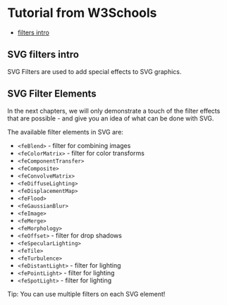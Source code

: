 # Tutorial from W3Schools

* [filters intro](https://www.w3schools.com/graphics/svg_filters_intro.asp)




## SVG filters intro

SVG Filters are used to add special effects to SVG graphics.




## SVG Filter Elements

In the next chapters, we will only demonstrate a touch of the filter effects that are possible - and give you an idea of what can be done with SVG.

The available filter elements in SVG are:

* `<feBlend>` - filter for combining images
* `<feColorMatrix>` - filter for color transforms
* `<feComponentTransfer>`
* `<feComposite>`
* `<feConvolveMatrix>`
* `<feDiffuseLighting>`
* `<feDisplacementMap>`
* `<feFlood>`
* `<feGaussianBlur>`
* `<feImage>`
* `<feMerge>`
* `<feMorphology>`
* `<feOffset>` - filter for drop shadows
* `<feSpecularLighting>`
* `<feTile>`
* `<feTurbulence>`
* `<feDistantLight>` - filter for lighting
* `<fePointLight>` - filter for lighting
* `<feSpotLight>` - filter for lighting

Tip: You can use multiple filters on each SVG element!








